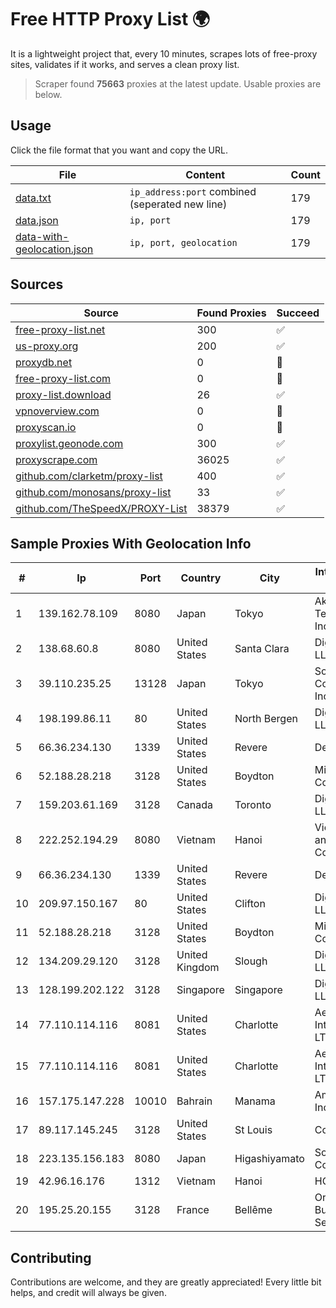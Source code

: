 
# Free HTTP Proxy List 🌍

It is a lightweight project that, every 10 minutes, scrapes lots of free-proxy sites, validates if it works, and serves a clean proxy list.


> Scraper found **75663** proxies at the latest update. Usable proxies are below.

## Usage

Click the file format that you want and copy the URL.


|File|Content|Count|
|----|-------|-----|
|[data.txt](https://raw.githubusercontent.com/themiralay/Proxy-List-World/master/data.txt)|`ip_address:port` combined (seperated new line)|179|
|[data.json](https://raw.githubusercontent.com/themiralay/Proxy-List-World/master/data.json)|`ip, port`|179|
|[data-with-geolocation.json](https://raw.githubusercontent.com/themiralay/Proxy-List-World/master/data-with-geolocation.json)|`ip, port, geolocation`|179|

## Sources

|Source|Found Proxies|Succeed|
|------|-------------|-------|
|[free-proxy-list.net](https://free-proxy-list.net)|300|✅|
|[us-proxy.org](https://www.us-proxy.org)|200|✅|
|[proxydb.net](http://proxydb.net)|0|🚫|
|[free-proxy-list.com](https://free-proxy-list.com/?page=&port=&type%5B%5D=http&type%5B%5D=https&up_time=0&search=Search)|0|🚫|
|[proxy-list.download](https://www.proxy-list.download/HTTP)|26|✅|
|[vpnoverview.com](https://vpnoverview.com/privacy/anonymous-browsing/free-proxy-servers)|0|🚫|
|[proxyscan.io](https://www.proxyscan.io)|0|🚫|
|[proxylist.geonode.com](https://proxylist.geonode.com/api/proxy-list?limit=300&page=1&sort_by=lastChecked&sort_type=desc&protocols=http,https)|300|✅|
|[proxyscrape.com](https://api.proxyscrape.com/v2/?request=displayproxies&protocol=http&timeout=10000&country=all&ssl=all&anonymity=all)|36025|✅|
|[github.com/clarketm/proxy-list](https://raw.githubusercontent.com/clarketm/proxy-list/master/proxy-list-raw.txt)|400|✅|
|[github.com/monosans/proxy-list](https://raw.githubusercontent.com/monosans/proxy-list/main/proxies/http.txt)|33|✅|
|[github.com/TheSpeedX/PROXY-List](https://raw.githubusercontent.com/TheSpeedX/PROXY-List/master/http.txt)|38379|✅|


## Sample Proxies With Geolocation Info

|#|Ip|Port|Country|City|Internet Service Provider|
|-|--|----|-------|----|-------------------------|
|1|139.162.78.109|8080|Japan|Tokyo|Akamai Technologies, Inc.|
|2|138.68.60.8|8080|United States|Santa Clara|DigitalOcean, LLC|
|3|39.110.235.25|13128|Japan|Tokyo|Sony Network Communications Inc|
|4|198.199.86.11|80|United States|North Bergen|DigitalOcean, LLC|
|5|66.36.234.130|1339|United States|Revere|DediOutlet, LLC|
|6|52.188.28.218|3128|United States|Boydton|Microsoft Corporation|
|7|159.203.61.169|3128|Canada|Toronto|DigitalOcean, LLC|
|8|222.252.194.29|8080|Vietnam|Hanoi|VietNam Post and Telecom Corporation|
|9|66.36.234.130|1339|United States|Revere|DediOutlet, LLC|
|10|209.97.150.167|80|United States|Clifton|DigitalOcean, LLC|
|11|52.188.28.218|3128|United States|Boydton|Microsoft Corporation|
|12|134.209.29.120|3128|United Kingdom|Slough|DigitalOcean, LLC|
|13|128.199.202.122|3128|Singapore|Singapore|DigitalOcean, LLC|
|14|77.110.114.116|8081|United States|Charlotte|Aeza International LTD|
|15|77.110.114.116|8081|United States|Charlotte|Aeza International LTD|
|16|157.175.147.228|10010|Bahrain|Manama|Amazon.com, Inc.|
|17|89.117.145.245|3128|United States|St Louis|Contabo Inc.|
|18|223.135.156.183|8080|Japan|Higashiyamato|So-net Corporation|
|19|42.96.16.176|1312|Vietnam|Hanoi|HOALAC-VNNIC|
|20|195.25.20.155|3128|France|Bellême|Orange Business Services|



## Contributing

Contributions are welcome, and they are greatly appreciated! Every
little bit helps, and credit will always be given.

